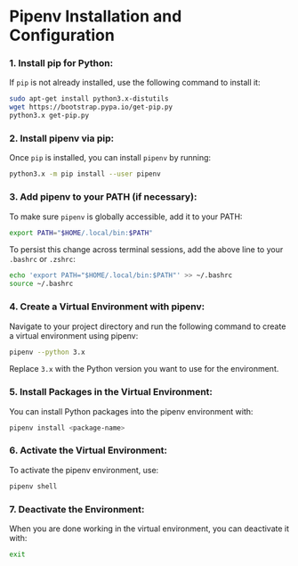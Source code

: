 # Pipenv Installation and Configuration

### 1. Install pip for Python:
If `pip` is not already installed, use the following command to install it:
```bash
sudo apt-get install python3.x-distutils
wget https://bootstrap.pypa.io/get-pip.py
python3.x get-pip.py
```

### 2. Install pipenv via pip:
Once `pip` is installed, you can install `pipenv` by running:
```bash
python3.x -m pip install --user pipenv
```

### 3. Add pipenv to your PATH (if necessary):
To make sure `pipenv` is globally accessible, add it to your PATH:
```bash
export PATH="$HOME/.local/bin:$PATH"
```

To persist this change across terminal sessions, add the above line to your `.bashrc` or `.zshrc`:
```bash
echo 'export PATH="$HOME/.local/bin:$PATH"' >> ~/.bashrc
source ~/.bashrc
```

### 4. Create a Virtual Environment with pipenv:
Navigate to your project directory and run the following command to create a virtual environment using pipenv:
```bash
pipenv --python 3.x
```
Replace `3.x` with the Python version you want to use for the environment.

### 5. Install Packages in the Virtual Environment:
You can install Python packages into the pipenv environment with:
```bash
pipenv install <package-name>
```

### 6. Activate the Virtual Environment:
To activate the pipenv environment, use:
```bash
pipenv shell
```

### 7. Deactivate the Environment:
When you are done working in the virtual environment, you can deactivate it with:
```bash
exit
```
